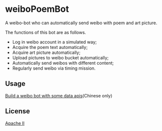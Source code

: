 # weiboPoemBot
A weibo-bot who can automatically send weibo with poem and art picture. 

The functions of this bot are as follows.
- Log in weibo account in a simulated way;
- Acquire the poem text automatically;
- Acquire art picture automatically;
- Upload pictures to weibo bucket automatically;
- Automatically send  weibos with different content;
- Regularly send weibo via timing mission.

## Usage 
[Build a weibo bot with some data apis](https://www.lesliewong.cn/2019/03/15/build-a-weibo-bot-with-some-data-api/)(Chinese only)

## License 
[Apache II](https://github.com/Leslie-Wong-H/weiboPoemBot/blob/master/LICENSE)
